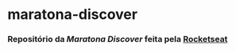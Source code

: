 # maratona-discover

### Repositório da _Maratona Discover_ feita pela [Rocketseat](https://rocketseat.com.br/starter)
